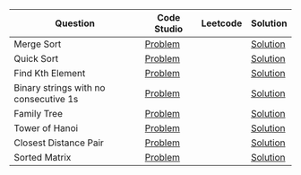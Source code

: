 | Question                              | Code Studio                                                                                              | Leetcode | Solution                                      |
| ------------------------------------- | -------------------------------------------------------------------------------------------------------- | -------- | --------------------------------------------- |
| Merge Sort                            | [Problem](https://www.codingninjas.com/codestudio/problems/merge-sort_920442)                            |          | [Solution](MergeSort.java)                    |
| Quick Sort                            | [Problem](https://www.codingninjas.com/codestudio/problems/quick-sort_983625)                            |          | [Solution](QuickSort.java)                    |
| Find Kth Element                      | [Problem](https://www.codingninjas.com/codestudio/problems/find-k-th-element_1214963)                    |          | [Solution](FindKthElement.java)               |
| Binary strings with no consecutive 1s | [Problem](https://www.codingninjas.com/codestudio/problems/binary-strings-with-no-consecutive-1s_893001) |          | [Solution](BinaryStringNoConsecutiveOne.java) |
| Family Tree                           | [Problem](https://www.codingninjas.com/codestudio/problems/family-structure_981243)                      |          | [Solution](FamilyTree.java)                   |
| Tower of Hanoi                        | [Problem](https://www.codingninjas.com/studio/problems/tower-of-hanoi_981323)                            |          | [Solution](TowerOfHanoi.java)                 |
| Closest Distance Pair                 | [Problem](https://www.codingninjas.com/studio/problems/minimum-distance-points_630518)                   |          | [Solution](ClosestDistancePair.java)          |
| Sorted Matrix                         | [Problem](https://www.codingninjas.com/studio/problems/sorted-matrix_758931)                             |          | [Solution](SortedMatrix.java)                 |
